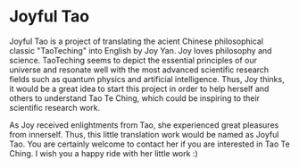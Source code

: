 # Joyful Tao

Joyful Tao is a project of translating the acient Chinese philosophical classic "TaoTeching" into English by Joy Yan. Joy loves philosophy and science. TaoTeching seems to depict the essential principles of our universe and resonate well with the most advanced scientific research fields such as quantum physics and artificial intelligence. Thus, Joy thinks, it would be a great idea to start this project in order to help herself and others to understand Tao Te Ching, which could be inspiring to their scientific research work.

As Joy received enlightments from Tao, she experienced great pleasures from innerself. Thus, this little translation work would be named as Joyful Tao. You are certainly welcome to contact her if you are interested in Tao Te Ching. I wish you a happy ride with her little work :)